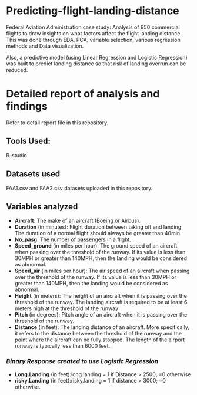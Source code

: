 # Predicting-flight-landing-distance
Federal Aviation Administration case study: 
Analysis of 950 commercial flights to draw insights on what factors affect the flight landing distance. This was done through EDA, PCA, variable selection, various regression methods and Data visualization.

Also, a predictive model (using Linear Regression and Logistic Regression) was built to predict landing distance so that risk of landing overrun can be reduced. 

# Detailed report of analysis and findings
Refer to detail report file in this repository.

## Tools Used: 
R-studio

## Datasets used
FAA1.csv and FAA2.csv datasets uploaded in this repository.


## Variables analyzed
* **Aircraft**: The make of an aircraft (Boeing or Airbus).
* **Duration** (in minutes): Flight duration between taking off and landing. The duration of a normal flight should always be greater than 40min.
* **No_pasg**: The number of passengers in a flight.
* **Speed_ground** (in miles per hour): The ground speed of an aircraft when passing over the threshold of the runway. If its value is less than 30MPH or greater than 140MPH, then the landing would be considered as abnormal.
* **Speed_air** (in miles per hour): The air speed of an aircraft when passing over the threshold of the runway. If its value is less than 30MPH or greater than 140MPH, then the landing would be considered as abnormal.
* **Height** (in meters): The height of an aircraft when it is passing over the threshold of the runway. The landing aircraft is required to be at least 6 meters high at the threshold of the runway
* **Pitch** (in degrees): Pitch angle of an aircraft when it is passing over the threshold of the runway.
* **Distance** (in feet): The landing distance of an aircraft. More specifically, it refers to the distance between the threshold of the runway and the point where the aircraft can be fully stopped. The length of the airport runway is typically less than 6000 feet.
### *Binary Response created to use Logistic Regression*
* **Long.Landing** (in feet):long.landing = 1 if Distance > 2500; =0 otherwise
* **risky.Landing** (in feet):risky.landing = 1 if distance > 3000; =0 otherwise.


